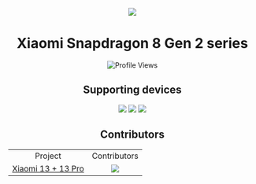 <p align="center">
  <picture>
    <source
      width="128px"
      media="(prefers-color-scheme: dark)"
      srcset="https://raw.githubusercontent.com/xiaomi-8550/.github/main/8gen2.svg"
    >
    <img 
      src="https://raw.githubusercontent.com/xiaomi-8550/.github/main/8gen2.svg"
    >
  </picture>
</p>
<h1 align=center>Xiaomi Snapdragon 8 Gen 2 series</h1>
<p align=center><img src="https://komarev.com/ghpvc/?username=xiaomi-8550&style=for-the-badge&color=3ddc84&label=Visited+People" alt="Profile Views" /></p>

<h2 align=center>Supporting devices</h2>

<p align=center>
<a href="https://www.mi.com/xiaomi-13"><img src="https://img.shields.io/badge/Xiaomi%2013-ff6900?style=flat-square&logo=xiaomi&logoColor=ffffff"></a>
<a href="https://www.mi.com/xiaomi-13-pro"><img src="https://img.shields.io/badge/Xiaomi%2013%20Pro-ff6900?style=flat-square&logo=xiaomi&logoColor=ffffff"></a>
<a href="https://www.mi.com/xiaomi-13-ultra"><img src="https://img.shields.io/badge/Xiaomi%2013%20Ultra-ff6900?style=flat-square&logo=xiaomi&logoColor=ffffff"></a>
</p>

<h2 align=center>Contributors</h2>

<div align=center>
<table>
  <tr align=center>
    <td>Project</td>
    <td>Contributors</td>
  </tr>
  <tr align=center>
    <td><a href="https://github.com/xiaomi-8550/android_device_xiaomi_fuxi">Xiaomi 13 + 13 Pro</a></td>
    <td><a href="https://github.com/xiaomi-8550/android_device_xiaomi_fuxi/graphs/contributors"><img src="https://contrib.rocks/image?repo=xiaomi-8550/android_device_xiaomi_xiaomi13&max=12"></a></td>
  </tr>
  <!-- Uncomment the following lines after making repo public -->
  <!--
  <tr align=center>
    <td><a href="https://github.com/xiaomi-8550/android_device_xiaomi_nuwa">Xiaomi 13 Pro</a></td>
    <td><a href="https://github.com/xiaomi-8550/android_device_xiaomi_nuwa/graphs/contributors"><img src="https://contrib.rocks/image?repo=xiaomi-8550/android_device_xiaomi_nuwa&max=12"></a></td>
  </tr>
  <tr align=center>
    <td><a href="https://github.com/xiaomi-8550/android_device_xiaomi_ishtar">Xiaomi 13 Ultra</a></td>
    <td><a href="https://github.com/xiaomi-8550/android_device_xiaomi_ishtar/graphs/contributors"><img src="https://contrib.rocks/image?repo=xiaomi-8550/android_device_xiaomi_ishtar&max=12"></a></td>
  </tr>
  -->
</table>
</div>
